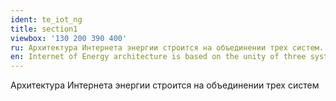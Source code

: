 ```yaml
---
ident: te_iot_ng
title: section1
viewbox: '130 200 390 400'
ru: Архитектура Интернета энергии строится на объединении трех систем.
en: Internet of Energy architecture is based on the unity of three systems.
---
```

Архитектура Интернета энергии строится на объединении трех систем